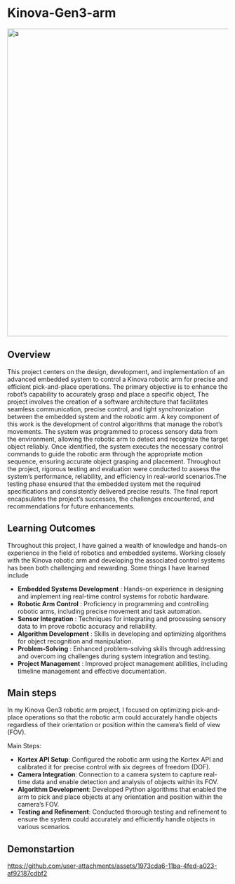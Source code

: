 # Kinova-Gen3-arm
<img width="700" alt="a"  src="https://github.com/user-attachments/assets/747278b6-6537-4730-bc37-6c725ca848dc">

 ## Overview

 This project centers on the design, development, and implementation of an advanced embedded system to control a Kinova robotic arm for precise and efficient pick-and-place  operations. The primary objective is to enhance the robot’s capability to accurately grasp
 and place a specific object, The project involves the creation of a software architecture that
 facilitates seamless communication, precise control, and tight synchronization between the
 embedded system and the robotic arm.
 A key component of this work is the development of control algorithms that manage
 the robot’s movements. The system was programmed to process sensory data from the
 environment, allowing the robotic arm to detect and recognize the target object reliably.
 Once identified, the system executes the necessary control commands to guide the robotic
 arm through the appropriate motion sequence, ensuring accurate object grasping and
 placement. Throughout the project, rigorous testing and evaluation were conducted to
 assess the system’s performance, reliability, and efficiency in real-world scenarios.The
 testing phase ensured that the embedded system met the required specifications and
 consistently delivered precise results.
 The final report encapsulates the project’s successes, the challenges encountered, and
 recommendations for future enhancements.

 ## Learning Outcomes
 Throughout this project, I have gained a wealth of knowledge and hands-on experience in
 the field of robotics and embedded systems. Working closely with the Kinova robotic arm and developing the associated control systems has been both challenging and rewarding.
 Some things I have learned include
 - **Embedded Systems Development** : Hands-on experience in designing and implement
ing real-time control systems for robotic hardware.
 - **Robotic Arm Control** : Proficiency in programming and controlling robotic arms,
 including precise movement and task automation.
- **Sensor Integration** : Techniques for integrating and processing sensory data to im
prove robotic accuracy and reliability.
- **Algorithm Development** : Skills in developing and optimizing algorithms for object
 recognition and manipulation.
- **Problem-Solving** : Enhanced problem-solving skills through addressing and overcom
ing challenges during system integration and testing.
- **Project Management** : Improved project management abilities, including timeline
 management and effective documentation.

## Main steps 

In my Kinova Gen3 robotic arm project, I focused on optimizing pick-and-place operations so that the robotic arm could accurately handle objects regardless of their orientation or position within the camera’s field of view (FOV).

Main Steps:

- **Kortex API Setup**: Configured the robotic arm using the Kortex API and calibrated it for precise control with six degrees of freedom (DOF).
- **Camera Integration**: Connection to a camera system to capture real-time data and enable detection and analysis of objects within its FOV.
- **Algorithm Development**: Developed Python algorithms that enabled the arm to pick and place objects at any orientation and position within the camera’s FOV.
- **Testing and Refinement**: Conducted thorough testing and refinement to ensure the system could accurately and efficiently handle objects in various scenarios.

## Demonstartion
https://github.com/user-attachments/assets/1973cda6-11ba-4fed-a023-af92187cdbf2



